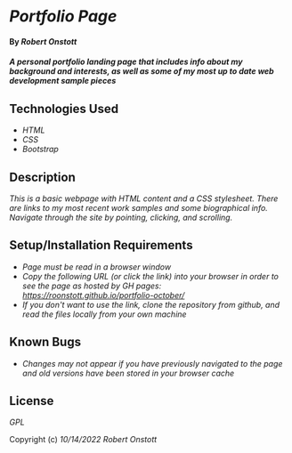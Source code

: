 # _Portfolio Page_

#### By _Robert Onstott_

#### _A personal portfolio landing page that includes info about my background and interests, as well as some of my most up to date web development sample pieces_

## Technologies Used

* _HTML_
* _CSS_
* _Bootstrap_

## Description

_This is a basic webpage with HTML content and a CSS stylesheet. There are links to my most recent work samples and some biographical info. Navigate through the site by pointing, clicking, and scrolling._

## Setup/Installation Requirements

* _Page must be read in a browser window_
* _Copy the following URL (or click the link) into your browser in order to see the page as hosted by GH pages: https://roonstott.github.io/portfolio-october/_
* _If you don't want to use the link, clone the repository from github, and read the files locally from your own machine_

## Known Bugs

* _Changes may not appear if you have previously navigated to the page and old versions have been stored in your browser cache_

## License

_GPL_

Copyright (c) _10/14/2022_ _Robert Onstott_